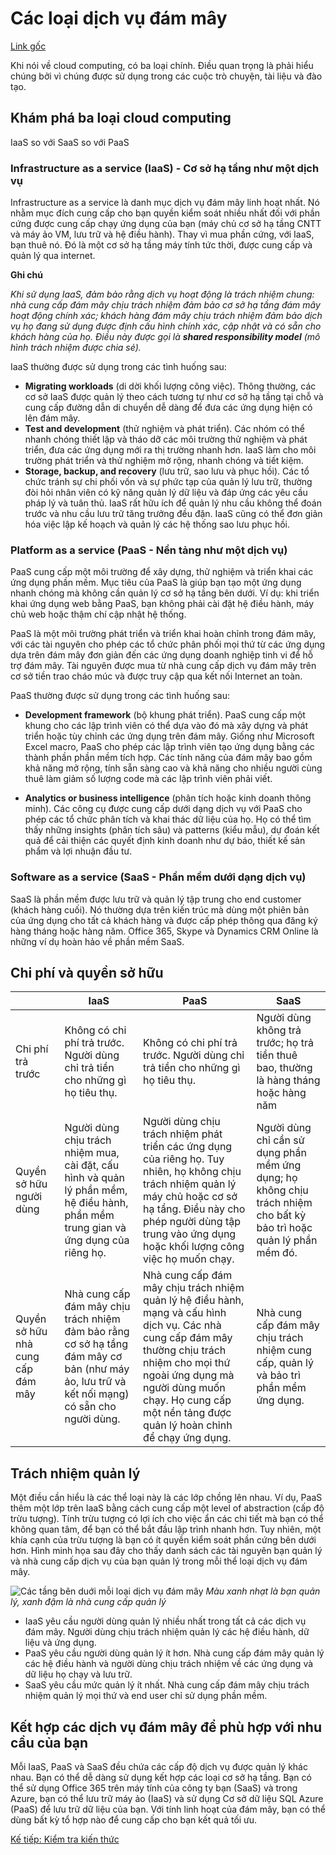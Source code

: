 # Các loại dịch vụ đám mây

[Link gốc](https://docs.microsoft.com/en-us/learn/modules/principles-cloud-computing/5-types-of-cloud-services)

Khi nói về cloud computing, có ba loại chính. Điều quan trọng là phải hiểu chúng bởi vì chúng được sử dụng trong các cuộc trò chuyện, tài liệu và đào tạo.

## Khám phá ba loại cloud computing
IaaS so với SaaS so với PaaS

### Infrastructure as a service (IaaS) - Cơ sở hạ tầng như một dịch vụ

Infrastructure as a service là danh mục dịch vụ đám mây linh hoạt nhất. Nó nhằm mục đích cung cấp cho bạn quyền kiểm soát nhiều nhất đối với phần cứng được cung cấp chạy ứng dụng của bạn (máy chủ cơ sở hạ tầng CNTT và máy ảo VM, lưu trữ và hệ điều hành). Thay vì mua phần cứng, với IaaS, bạn thuê nó. Đó là một cơ sở hạ tầng máy tính tức thời, được cung cấp và quản lý qua internet.

**Ghi chú**

*Khi sử dụng IaaS, đảm bảo rằng dịch vụ hoạt động là trách nhiệm chung: nhà cung cấp đám mây chịu trách nhiệm đảm bảo cơ sở hạ tầng đám mây hoạt động chính xác; khách hàng đám mây chịu trách nhiệm đảm bảo dịch vụ họ đang sử dụng được định cấu hình chính xác, cập nhật và có sẵn cho khách hàng của họ. Điều này được gọi là **shared responsibility model** (mô hình trách nhiệm được chia sẻ).*

IaaS thường được sử dụng trong các tình huống sau:
* **Migrating workloads** (di dời khối lượng công việc). Thông thường, các cơ sở IaaS được quản lý theo cách tương tự như cơ sở hạ tầng tại chỗ và cung cấp đường dẫn di chuyển dễ dàng để đưa các ứng dụng hiện có lên đám mây.
* **Test and development** (thử nghiệm và phát triển). Các nhóm có thể nhanh chóng thiết lập và tháo dỡ các môi trường thử nghiệm và phát triển, đưa các ứng dụng mới ra thị trường nhanh hơn. IaaS làm cho môi trường phát triển và thử nghiệm mở rộng, nhanh chóng và tiết kiệm.
* **Storage, backup, and recovery** (lưu trữ, sao lưu và phục hồi). Các tổ chức tránh sự chi phối vốn và sự phức tạp của quản lý lưu trữ, thường đòi hỏi nhân viên có kỹ năng quản lý dữ liệu và đáp ứng các yêu cầu pháp lý và tuân thủ. IaaS rất hữu ích để quản lý nhu cầu không thể đoán trước và nhu cầu lưu trữ tăng trưởng đều đặn. IaaS cũng có thể đơn giản hóa việc lập kế hoạch và quản lý các hệ thống sao lưu phục hồi.

### Platform as a service (PaaS - Nền tảng như một dịch vụ)

PaaS cung cấp một môi trường để xây dựng, thử nghiệm và triển khai các ứng dụng phần mềm. Mục tiêu của PaaS là ​​giúp bạn tạo một ứng dụng nhanh chóng mà không cần quản lý cơ sở hạ tầng bên dưới. Ví dụ: khi triển khai ứng dụng web bằng PaaS, bạn không phải cài đặt hệ điều hành, máy chủ web hoặc thậm chí cập nhật hệ thống.

PaaS là ​​một môi trường phát triển và triển khai hoàn chỉnh trong đám mây, với các tài nguyên cho phép các tổ chức phân phối mọi thứ từ các ứng dụng dựa trên đám mây đơn giản đến các ứng dụng doanh nghiệp tinh vi để hỗ trợ đám mây. Tài nguyên được mua từ nhà cung cấp dịch vụ đám mây trên cơ sở tiền trao cháo múc và được truy cập qua kết nối Internet an toàn.

PaaS thường được sử dụng trong các tình huống sau:
* **Development framework** (bộ khung phát triển). PaaS cung cấp một khung cho các lập trình viên có thể dựa vào đó mà xây dựng và phát triển hoặc tùy chỉnh các ứng dụng trên đám mây. Giống như Microsoft Excel macro, PaaS cho phép các lập trình viên tạo ứng dụng bằng các thành phần phần mềm tích hợp. Các tính năng của đám mây bao gồm khả năng mở rộng, tính sẵn sàng cao và khả năng cho nhiều người cùng thuê làm giảm số lượng code mà các lập trình viên phải viết.

* **Analytics or business intelligence** (phân tích hoặc kinh doanh thông minh). Các công cụ được cung cấp dưới dạng dịch vụ với PaaS cho phép các tổ chức phân tích và khai thác dữ liệu của họ. Họ có thể tìm thấy những insights (phân tích sâu) và patterns (kiểu mẫu), dự đoán kết quả để cải thiện các quyết định kinh doanh như dự báo, thiết kế sản phẩm và lợi nhuận đầu tư.

### Software as a service (SaaS - Phần mềm dưới dạng dịch vụ)

SaaS là ​​phần mềm được lưu trữ và quản lý tập trung cho end customer (khách hàng cuối). Nó thường dựa trên kiến ​​trúc mà dùng một phiên bản của ứng dụng cho tất cả khách hàng và được cấp phép thông qua đăng ký hàng tháng hoặc hàng năm. Office 365, Skype và Dynamics CRM Online là những ví dụ hoàn hảo về phần mềm SaaS.

## Chi phí và quyền sở hữu

|   |IaaS|PaaS|SaaS|
|---|----|----|----|
|Chi phí trả trước|Không có chi phí trả trước. Người dùng chỉ trả tiền cho những gì họ tiêu thụ.|Không có chi phí trả trước. Người dùng chỉ trả tiền cho những gì họ tiêu thụ.|Người dùng không trả trước; họ trả tiền thuê bao, thường là hàng tháng hoặc hàng năm|
|Quyền sở hữu người dùng|Người dùng chịu trách nhiệm mua, cài đặt, cấu hình và quản lý phần mềm, hệ điều hành, phần mềm trung gian và ứng dụng của riêng họ.|Người dùng chịu trách nhiệm phát triển các ứng dụng của riêng họ. Tuy nhiên, họ không chịu trách nhiệm quản lý máy chủ hoặc cơ sở hạ tầng. Điều này cho phép người dùng tập trung vào ứng dụng hoặc khối lượng công việc họ muốn chạy.|Người dùng chỉ cần sử dụng phần mềm ứng dụng; họ không chịu trách nhiệm cho bất kỳ bảo trì hoặc quản lý phần mềm đó.|
|Quyền sở hữu nhà cung cấp đám mây|Nhà cung cấp đám mây chịu trách nhiệm đảm bảo rằng cơ sở hạ tầng đám mây cơ bản (như máy ảo, lưu trữ và kết nối mạng) có sẵn cho người dùng.|Nhà cung cấp đám mây chịu trách nhiệm quản lý hệ điều hành, mạng và cấu hình dịch vụ. Các nhà cung cấp đám mây thường chịu trách nhiệm cho mọi thứ ngoài ứng dụng mà người dùng muốn chạy. Họ cung cấp một nền tảng được quản lý hoàn chỉnh để chạy ứng dụng.|Nhà cung cấp đám mây chịu trách nhiệm cung cấp, quản lý và bảo trì phần mềm ứng dụng.|


## Trách nhiệm quản lý

Một điều cần hiểu là các thể loại này là các lớp chồng lên nhau. Ví dụ, PaaS thêm một lớp trên IaaS bằng cách cung cấp một level of abstraction (cấp độ trừu tượng). Tính trừu tượng có lợi ích cho việc ẩn các chi tiết mà bạn có thể không quan tâm, để bạn có thể bắt đầu lập trình nhanh hơn. Tuy nhiên, một khía cạnh của trừu tượng là bạn có ít quyền kiểm soát phần cứng bên dưới hơn. Hình minh họa sau đây cho thấy danh sách các tài nguyên bạn quản lý và nhà cung cấp dịch vụ của bạn quản lý trong mỗi thể loại dịch vụ đám mây.

![Các tầng bên duới mỗi loại dịch vụ đám mây](https://docs.microsoft.com/en-us/learn/modules/principles-cloud-computing/media/5-layer-diagram.png)
*Màu xanh nhạt là bạn quản lý, xanh đậm là nhà cung cấp quản lý*

* IaaS yêu cầu người dùng quản lý  nhiều nhất trong tất cả các dịch vụ đám mây. Người dùng chịu trách nhiệm quản lý các hệ điều hành, dữ liệu và ứng dụng.
* PaaS yêu cầu người dùng quản lý  ít hơn. Nhà cung cấp đám mây quản lý các hệ điều hành và người dùng chịu trách nhiệm về các ứng dụng và dữ liệu họ chạy và lưu trữ.
* SaaS yêu cầu mức quản lý ít nhất. Nhà cung cấp đám mây chịu trách nhiệm quản lý mọi thứ và end user chỉ sử dụng phần mềm.

## Kết hợp các dịch vụ đám mây để phù hợp với nhu cầu của bạn

Mỗi IaaS, PaaS và SaaS đều chứa các cấp độ dịch vụ được quản lý khác nhau. Bạn có thể dễ dàng sử dụng kết hợp các loại cơ sở hạ tầng. Bạn có thể sử dụng Office 365 trên máy tính của công ty bạn (SaaS) và trong Azure, bạn có thể lưu trữ máy ảo (IaaS) và sử dụng Cơ sở dữ liệu SQL Azure (PaaS) để lưu trữ dữ liệu của bạn. Với tính linh hoạt của đám mây, bạn có thể dùng bất kỳ tổ hợp nào để cung cấp cho bạn kết quả tối ưu.

[Kế tiếp: Kiểm tra kiến ​​thức](KnowledgeCheck.md)
